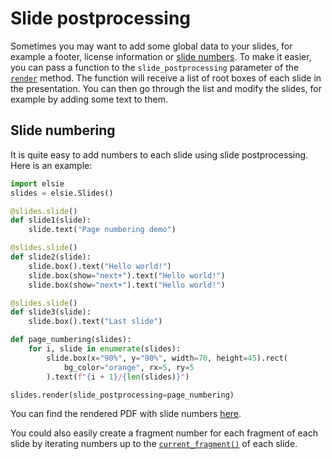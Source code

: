 # Slide postprocessing
Sometimes you may want to add some global data to your slides, for example a footer, license
information or [slide numbers](#slide-numbering). To make it easier, you can pass a function to
the `slide_postprocessing` parameter of the [`render`](elsie.slides.slides.Slides.render) method. The
function will receive a list of root boxes of each slide in the presentation. You can then go
through the list and modify the slides, for example by adding some text to them.

## Slide numbering
It is quite easy to add numbers to each slide using slide postprocessing. Here is an example:
```python
import elsie
slides = elsie.Slides()

@slides.slide()
def slide1(slide):
    slide.text("Page numbering demo")

@slides.slide()
def slide2(slide):
    slide.box().text("Hello world!")
    slide.box(show="next+").text("Hello world!")
    slide.box(show="next+").text("Hello world!")

@slides.slide()
def slide3(slide):
    slide.box().text("Last slide")

def page_numbering(slides):
    for i, slide in enumerate(slides):
        slide.box(x="90%", y="90%", width=70, height=45).rect(
            bg_color="orange", rx=5, ry=5
        ).text(f"{i + 1}/{len(slides)}")

slides.render(slide_postprocessing=page_numbering)
```
You can find the rendered PDF with slide numbers
[here](https://github.com/spirali/elsie/raw/master/examples/page_numbers/page_numbers.pdf).

You could also easily create a fragment number for each fragment of each slide by iterating numbers
up to the [`current_fragment()`](elsie.slides.slide.Slide.current_fragment) of each slide.
